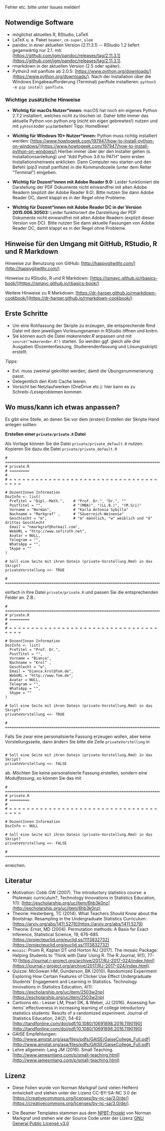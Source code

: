 
Fehler etc. bitte unter Issues melden!


## Notwendige Software

- möglichst aktuelles R, RStudio, LaTeX
- LaTeX u. a. Paket `beamer`, `cm-super`, `ulem`
- pandoc in einer aktuellen Version (2.11.3.1) -- RStudio 1.2 liefert gegenwärtig nur 2.1. mit: [https://github.com/jgm/pandoc/releases/tag/2.11.3.1](https://github.com/jgm/pandoc/releases/tag/2.11.3.1). 
- rmarkdown in der aktuellen Version (2.5 oder später).
- Python3 mit panflute ab 2.0.5: [https://www.python.org/downloads/](https://www.python.org/downloads/). Nach der Installation über die Windows Eingabeaufforderung (Terminal) panflute installieren: `python3 -m pip install panflute`.

### Wichtige zusätzliche Hinweise

- **Wichtig für macOs Nutzer\*innen:** macOS hat noch ein eigenes Python 2.7.2 installiert, welches nicht zu löschen ist. Daher bitte immer das aktuelle Python von python.org (nicht ein eigen gebrewtes!) nutzen und mit `pyhton3`oder `pip3`arbeiten! Tipp: HomeBrew!

- **Wichtig für Windows 10+ Nutzer\*innen:** Python muss richtig installiert werden: [https://www.howtogeek.com/197947/how-to-install-python-on-windows/](https://www.howtogeek.com/197947/how-to-install-python-on-windows/) Hierbei immer über der den Installer gehen (s. Installationsanleitung) und "Add Python 3.6 to PATH" beim ersten Installationsheinweis anklicken. Dann Computer neu starten und den Befehl (pip3 install panflute) in die Kommandozeile (unter dem Reiter "Terminal") eingeben.

- **Wichtig für Dozent\*innen mit Adobe Reader 9.0:** Leider funktioniert die Darstellung der PDF Dokumente nicht einwandfrei mit alten Adobe Readern (explizit der Adobe Reader 9.0). Bitte nutzen Sie dann Adobe Reader DC, damit klappt es in der Regel ohne Probleme.

- **Wichtig für Dozent\*innen mit Adobe Reader DC in der Version 2015.006.30503:** Leider funktioniert die Darstellung der PDF Dokumente nicht einwandfrei mit alten Adobe Readern (explizit dieser Version von DC). Bitte nutzen Sie dann aktuelle Fassungen von Adobe Reader DC, damit klappt es in der Regel ohne Probleme.

## Hinweise für den Umgang mit GitHub, RStudio, R und R Markdown

Hinweise zur Benutzung von GitHub: [http://happygitwithr.com/](http://happygitwithr.com/)

Hinweise zu RStudio, R und R Markdown: [https://ismayc.github.io/rbasics-book/](https://ismayc.github.io/rbasics-book/)

Weitere Hinweise zu R Markdown: [https://dr-harper.github.io/rmarkdown-cookbook/](https://dr-harper.github.io/rmarkdown-cookbook/)


## Erste Schritte


- Um eine Rohfassung der Skripte zu erzeugen, die entsprechende Rmd Datei mit dem jeweiligen Vorlesungsnamen in RStudio öffnen und knitrn.
- Sie können auch die Datei *makerender.R* anpassen und mit `source("makerender.R")` starten. So werden ggf. gleich alle drei Ausgaben (Dozentenfassung, Studierendenfassung und Lösungsskript) erstellt.

*Tipps*: 

- Evt. muss zweimal geknittet werden, damit die Übungsnummerierung passt.
- Gelegentlich den Knitr Cache leeren.
- Vorsicht bei Netzlaufwerken (OneDrive etc.): hier kann es zu Schreib-/Leseproblemen kommen 

## Wo muss/kann ich etwas anpassen?

Es gibt eine Stelle, an denen Sie vor dem (ersten) Erstellen der Skripte Hand anlegen sollten:

**Erstellen einer `private/private.R` Datei**

Als Vorlage können Sie die Datei `private/private_default.R` nutzen. Kopieren Sie dazu die Datei `private/private_default.R` 

```
# ===========================================================================
# private.R
# =========
#
# = = = = = = = = = = = = = = = = = = = = = = = = = = = = = = = = = = = = = =

# DozentInnen Information
DozInfo <- list(
  PreTitel = "Dipl.-Math.",    # "Prof. Dr.", "Dr.", ""
  PostTitel = "",              # "(MBA)", "(LL.B.)", "(M.Sci)"
  Vorname = "Norman",          # "Karla Antonia Sybilla"
  Nachname = "Markgraf" ,      # "Säuerreich-Weinenie"
  Geschlecht = "m",            # "m" männlich, "w" weiblich und "d" drittes Geschlecht
  Email = "nmarkgraf@hotmail.com", 
  WebURL = "http://www.sefiroth.net",
  Avatar = NULL,
  Telegram = "",
  WhatsApp = "",
  Skype = ""
)

# Soll eine Seite mit ihren Datein (private-Vorstellung.Rmd) in das Skript?
privateVorstellung <<- TRUE

# ===========================================================================
```
einfach in Ihre Datei `private/private.R` und passen Sie die entsprechenden Felder an. 
Z.B.:

```
# ===========================================================================
# private.R
# =========
#
# = = = = = = = = = = = = = = = = = = = = = = = = = = = = = = = = = = = = = =

# DozentInnen Information
DozInfo <- list(
  PreTitel = "Prof. Dr.",      
  PostTitel = "",        
  Vorname = "Bianca",          
  Nachname = "Krol" ,          
  Geschlecht = "w",            
  Email = "bianca.krol@fom.de", 
  WebURL = "http://www.fom.de",
  Avatar = NULL,
  Telegram = "",
  WhatsApp = "",
  Skype = ""
)

# Soll eine Seite mit ihren Datein (private-Vorstellung.Rmd) in das Skript?
privateVorstellung <<- TRUE

# ===========================================================================
```

Falls Sie zwar eine personalisierte Fassung erzeugen wollen, aber keine Vorstellungsseite, dann ändern Sie bitte die Zeile `privateVorstellung` in

```

# Soll eine Seite mit ihren Datein (private-Vorstellung.Rmd) in das Skript?
privateVorstellung <<- FALSE

```

ab. Möchten Sie keine personalisierte Fassung erstellen, sondern eine *Modulfassung*, so können Sie das mit

```
# ===========================================================================
# private.R
# =========
#
# = = = = = = = = = = = = = = = = = = = = = = = = = = = = = = = = = = = = = =

# DozentInnen Information
DozInfo <- NULL

# Soll eine Seite mit ihren Datein (private-Vorstellung.Rmd) in das Skript?
privateVorstellung <<- FALSE

# ===========================================================================
```

erreichen.


## Literatur

- Motivation: Cobb GW (2007). The introductory statistics course: a Ptolemaic curriculum?, Technology Innovations in Statistics Education, 1(1): [http://escholarship.org/uc/item/6hb3k0nz](http://escholarship.org/uc/item/6hb3k0nz)
- Theorie: Hesterberg, TC (2014). What Teachers Should Know about the Bootstrap: Resampling in the Undergraduate Statistics Curriculum: [https://arxiv.org/abs/1411.5279](https://arxiv.org/abs/1411.5279)
- Theorie: Ernst, MD (2004).  Permutation methods:  A Basis for Exact Inference, Statistical Science, 19, 676-685. [https://projecteuclid.org/euclid.ss/1113832732](https://projecteuclid.org/euclid.ss/1113832732)
- `mosaic`: Pruim R, Kaplan DT und Horton NJ (2017). The mosaic Package: Helping Students to ‘Think with Data’ Using R. The R Journal, 9(1), 77-10:[https://journal.r-project.org/archive/2017/RJ-2017-024/index.html](https://journal.r-project.org/archive/2017/RJ-2017-024/index.html). 
- Quizze: McGowan HM, Gunderson, BK (2010). Randomized Experiment Exploring How Certain Features of Clicker Use Effect
Undergraduate Students' Engagement and Learning in Statistics. Technology Innovations in Statistics Education, 4(1): [https://escholarship.org/uc/item/2503w2np](https://escholarship.org/uc/item/2503w2np)
- Cartoons etc.: Lesser LM, Pearl DK, & Weber, JJ (2016). Assessing fun items’ effectiveness in increasing learning of college introductory statistics students: Results of a randomized experiment. Journal of Statistics Education, 24(2), 54-62. [http://tandfonline.com/doi/pdf/10.1080/10691898.2016.1190190](http://tandfonline.com/doi/pdf/10.1080/10691898.2016.1190190)
- GAISE Empfehlungen: [http://www.amstat.org/asa/files/pdfs/GAISE/GaiseCollege_Full.pdf](http://www.amstat.org/asa/files/pdfs/GAISE/GaiseCollege_Full.pdf)
- Lehre allgemein: Lang JM (2016). Small Teaching. [http://www.jamesmlang.com/p/small-teaching.html](http://www.jamesmlang.com/p/small-teaching.html)

## Lizenz

- Diese Folien wurde von Norman Markgraf (und vielen Helfern) entwickelt und stehen unter der Lizenz CC-BY-SA-NC 3.0 de: [https://creativecommons.org/licenses/by-nc-sa/3.0/de/](https://creativecommons.org/licenses/by-nc-sa/3.0/de/). 

- Die Beamer Templates stammen aus dem [NPBT-Projekt](http://github.com/NMarkgraf/NPBT) von Norman Markgraf und stehen wie der Source Code unter der Lizenz [GNU General Public License v3.0](https://www.gnu.org/licenses/gpl-3.0.de.html)

